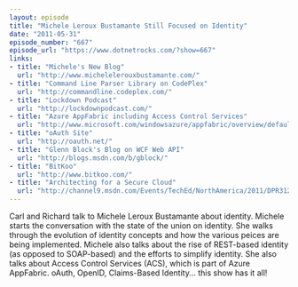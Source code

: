 ```yaml
---
layout: episode
title: "Michele Leroux Bustamante Still Focused on Identity"
date: "2011-05-31"
episode_number: "667"
episode_url: "https://www.dotnetrocks.com/?show=667"
links:
- title: "Michele's New Blog"
  url: "http://www.michelelerouxbustamante.com/"
- title: "Command Line Parser Library on CodePlex"
  url: "http://commandline.codeplex.com/"
- title: "Lockdown Podcast"
  url: "http://lockdownpodcast.com/"
- title: "Azure AppFabric including Access Control Services"
  url: "http://www.microsoft.com/windowsazure/appfabric/overview/default.aspx"
- title: "oAuth Site"
  url: "http://oauth.net/"
- title: "Glenn Block's Blog on WCF Web API"
  url: "http://blogs.msdn.com/b/gblock/"
- title: "BitKoo"
  url: "http://www.bitkoo.com/"
- title: "Architecting for a Secure Cloud"
  url: "http://channel9.msdn.com/Events/TechEd/NorthAmerica/2011/DPR312"
---
```


Carl and Richard talk to Michele Leroux Bustamante about identity. Michele starts the conversation with the state of the union on identity. She walks through the evolution of identity concepts and how the various peices are being implemented. Michele also talks about the rise of REST-based identity (as opposed to SOAP-based) and the efforts to simplify identity. She also talks about Access Control Services (ACS), which is part of Azure AppFabric. oAuth, OpenID, Claims-Based Identity... this show has it all!
